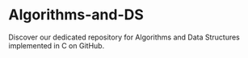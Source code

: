 # Algorithms-and-DS
Discover our dedicated repository for Algorithms and Data Structures implemented in C on GitHub.
